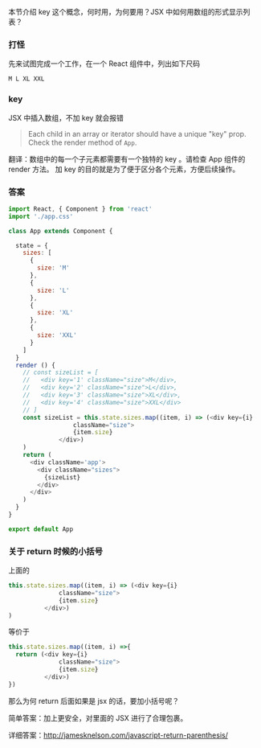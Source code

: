 本节介绍 key 这个概念，何时用，为何要用？JSX 中如何用数组的形式显示列表？

### 打怪

先来试图完成一个工作，在一个 React 组件中，列出如下尺码

```
M L XL XXL
```

### key

JSX 中插入数组，不加 key 就会报错

> Each child in an array or iterator should have a unique "key" prop. Check the render method of `App`.

翻译：数组中的每一个子元素都需要有一个独特的 key 。请检查 App 组件的 render 方法。
加 key 的目的就是为了便于区分各个元素，方便后续操作。

### 答案

```js
import React, { Component } from 'react'
import './app.css'

class App extends Component {

  state = {
    sizes: [
      {
        size: 'M'
      },
      {
        size: 'L'
      },
      {
        size: 'XL'
      },
      {
        size: 'XXL'
      }
    ]
  }
  render () {
    // const sizeList = [
    //   <div key='1' className="size">M</div>,
    //   <div key='2' className="size">L</div>,
    //   <div key='3' className="size">XL</div>,
    //   <div key='4' className="size">XXL</div>
    // ]
    const sizeList = this.state.sizes.map((item, i) => (<div key={i}
                  className="size">
                  {item.size}
              </div>)
    )
    return (
      <div className='app'>
        <div className="sizes">
          {sizeList}
        </div>
      </div>
    )
  }
}

export default App
```

### 关于 return 时候的小括号

上面的

```js
this.state.sizes.map((item, i) => (<div key={i}
              className="size">
              {item.size}
          </div>)
)
```

等价于

```js
this.state.sizes.map((item, i) =>{
  return (<div key={i}
              className="size">
              {item.size}
          </div>)  
})
```

那么为何 return 后面如果是 jsx 的话，要加小括号呢？

简单答案：加上更安全，对里面的 JSX 进行了合理包裹。

详细答案：http://jamesknelson.com/javascript-return-parenthesis/
